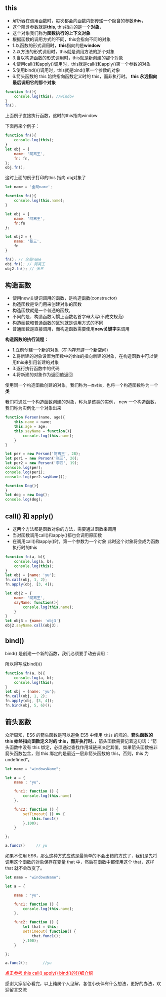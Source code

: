 ## this

- 解析器在调用函数时，每次都会向函数内部传递一个隐含的参数**this**，
- 这个隐含参数就是**this**, this指向的是一个**对象**，
- 这个对象我们称为**函数执行的上下文对象**
- 根据函数的调用方式的不同，this会指向不同的对象
 - 1.以函数的形式调用时，**this**指向的是**window**
 - 2.以方法的形式调用时，this就是调用方法的那个对象
 - 3.当以构造函数的形式调用时，this就是新创建的那个对象
 - 4.使用call()和apply()调用时，this就是call()和apply()第一个参数的对象
 - 5.使用bind()()调用时，this就是bind()第一个参数的对象
 - 6.箭头函数的 this 始终指向函数定义时的 this，而非执行时。
**this 永远指向最后调用它的那个对象**

```js
function fn(){
    console.log(this); //window
}
fn();
```
上面例子直接执行函数，这时的this指向window

下面再来个例子：
```js
function fn(){
    console.log(this);
}
let obj = {
    name: '阿离王',
    fn: fn,
};
obj.fn();
```
这时上面的例子打印的this 指向 obj对象了

```js
let name = '全局name';

function fn(){
    console.log(this.name);
}

let obj = {
    name: '阿离王',
    fn:fn
};

let obj2 = {
    name: '张三',
    fn
}

fn(); // 全局name
obj.fn(); // 阿离王
obj2.fn(); // 张三
```

## 构造函数

- 使用new关键词调用的函数，是构造函数(constructor)
- 构造函数是专门用来创建对象的函数
- 构造函数就是一个普通的函数，
- 不同的是，构造函数习惯上函数名首字母大写(不成文规范)
- 构造函数和普通函数的区别就是调用方式的不同
- 普通函数是直接调用，而构造函数需要使用**new关键字**来调用

**构造函数的执行流程：**
 - 1.立刻创建一个新的对象（在内存开辟一个新空间）
 - 2.将新建的对象设置为函数中的this的指向新建的对象，在构造函数中可以使用this来引用新建的对象
 - 3.逐行执行函数中的代码
 - 4.将新建的对象作为返回值返回

使用同一个构造函数创建的对象，我们称为`一类对象`，也将一个构造函数称为一个**类**

我们将通过一个构造函数创建的对象，称为是该类的实例，   new 一个构造函数，我们称为实例化一个对象出来

```js
function Person(name, age){
    this.name = name;
    this.age = age;
    this.sayName = function(){
        console.log(this.name);
    }
}

let per = new Person('阿离王', 28);
let per1 = new Person('张三', 20);
let per2 = new Person('李四', 19);
console.log(per);
console.log(per1);
console.log(per2.sayName());

function Dog(){
}
let dog = new Dog();
console.log(dog);
```

## call() 和 apply()
- 这两个方法都是函数对象的方法，需要通过函数来调用
- 当对函数调用call()和apply()都也会调用原函数
- 在调用call()和apply()时，第一个参数为一个对象
   此时这个对象将会成为函数执行时的this

```js
function fn(a, b){
    console.log(a, b);
    console.log(this);
}
let obj = {name: 'yu'};
fn.call(obj, 1, 2);
fn.apply(obj, [3, 4]);

let obj2 = {
    name: '阿离王',
    sayName: function(){
        console.log(this.name);
    }
}
let obj3 = {name: 'obj3'}
obj2.sayName.call(obj3);
```

## bind()

bind() 是创建一个新的函数，我们必须要手动去调用：

所以得写成bind()()

```js
function fn(a, b){
    console.log(a, b);
    console.log(this);
}
let obj = {name: 'yu'};
fn.call(obj, 1, 2);
fn.apply(obj, [3, 4]);
fn.bind(obj, 5, 6)();
```

## 箭头函数

众所周知，ES6 的箭头函数是可以避免 ES5 中使用 `this` 的坑的。**箭头函数的 this 始终指向函数定义时的 this，而非执行时**。，箭头函数需要记着这句话：“箭头函数中没有 this 绑定，必须通过查找作用域链来决定其值，如果箭头函数被非箭头函数包含，则 this 绑定的是最近一层非箭头函数的 this，否则，this 为 undefined”。

```js
let name = "windowsName";

let a = {
    name : "yu",

    func1: function () {
        console.log(this.name)     
    },

    func2: function () {
        setTimeout( () => {
            this.func1()
        },100);
    }

};

a.func2()     // yu
```

如果不使用 ES6，那么这种方式应该是最简单的不会出错的方式了，我们是先将调用这个函数的对象保存在变量 that 中，然后在函数中都使用这个 that，这样 that 就不会改变了。

```js
let name = "windowsName";

let a = {

    name : "yu",

    func1: function () {
        console.log(this.name); 
    },

    func2: function () {
        let that = this;
        setTimeout( function() {
            that.func1();
        },100);
    }

};

a.func2();       //yu
```

<a href="https://juejin.im/post/6844903496253177863" target="_blank" style="color: red"> 点击参考 this call() apply() bind()的详细介绍 </a>

感谢大家耐心看完，以上纯属个人见解，各位小伙伴有什么想法，更好的办法，欢迎留言交流

<Vssue :options="{ locale: 'zh' }"  />
